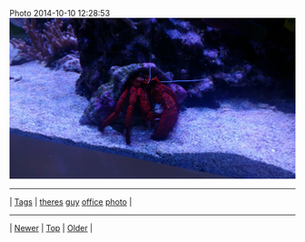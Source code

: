 <!--
title: Photo 2014-10-10 12
date: 2020-06-28T15:02:25.145Z
tags: theres, guy, office, photo
-->












Photo 2014-10-10 12:28:53
![](99641002932-0.jpg)

<!--BOTTOM-POST-NAVIGATION-->
---

| [Tags](tags.md) | [theres](tag-theres.md) [guy](tag-guy.md) [office](tag-office.md) [photo](tag-photo.md) |

---

| [Newer](99632990707.md) | [Top](index.md) | [Older](99810542427.md) |